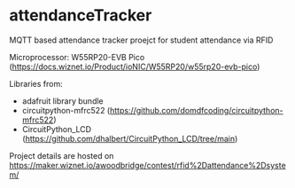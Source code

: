 # attendanceTracker
MQTT based attendance tracker proejct for student attendance via RFID 

Microprocessor: W55RP20-EVB Pico (https://docs.wiznet.io/Product/ioNIC/W55RP20/w55rp20-evb-pico)

Libraries from:
* adafruit library bundle
* circuitpython-mfrc522 (https://github.com/domdfcoding/circuitpython-mfrc522)
* CircuitPython_LCD (https://github.com/dhalbert/CircuitPython_LCD/tree/main)

Project details are hosted on https://maker.wiznet.io/awoodbridge/contest/rfid%2Dattendance%2Dsystem/
